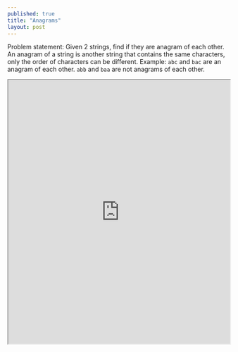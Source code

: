 ```yaml
---
published: true
title: "Anagrams"
layout: post
---
```


Problem statement: Given 2 strings, find if they are anagram of each other. An anagram of a string is another string that contains the same characters, only the order of characters can be different. 
Example: `abc` and `bac` are an anagram of each other. `abb` and `baa` are not anagrams of each other.

<iframe src="https://www.codiva.io/em/p/d460bb7a-bd12-451b-9996-26b042753ffb" style="height: 600px; min-height: 420px; max-height: 90vh; width: 100%; overflow: hidden;"></iframe>
